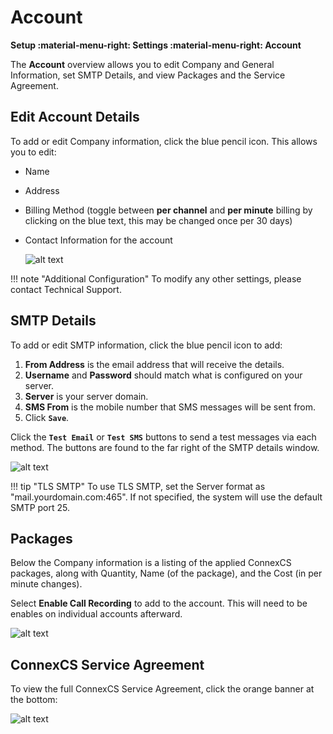 # Account

**Setup :material-menu-right: Settings :material-menu-right: Account**

The **Account** overview allows you to edit Company and General Information, set SMTP Details, and view Packages and the Service Agreement. 

## Edit Account Details
To add or edit Company information, click the blue pencil icon. This allows you to edit:

+ Name
+ Address
+ Billing Method (toggle between **per channel** and **per minute** billing by clicking on the blue text, this may be changed once per 30 days)
+ Contact Information for the account

   ![alt text][accountprofile]

!!! note "Additional Configuration"
    To modify any other settings, please contact Technical Support. 


## SMTP Details
To add or edit SMTP information, click the blue pencil icon to add: 
 
1. **From Address** is the email address that will receive the details.
2. **Username** and **Password** should match what is configured on your server. 
3. **Server** is your server domain.
4. **SMS From** is the mobile number that SMS messages will be sent from.
5. Click **`Save`**.

Click the **`Test Email`** or **`Test SMS`** buttons to send a test messages via each method. The buttons are found to the far right of the SMTP details window.

   ![alt text][smtp]

!!! tip "TLS SMTP"
    To use TLS SMTP, set the Server format as "mail.yourdomain.com:465". If not specified, the system will use the default SMTP port 25. 

## Packages
Below the Company information is a listing of the applied ConnexCS packages, along with Quantity, Name (of the package), and the Cost (in per minute changes). 

Select **Enable Call Recording** to add to the account. This will need to be enables on individual accounts afterward.

   ![alt text][call-recording]

## ConnexCS Service Agreement
To view the full ConnexCS Service Agreement, click the orange banner at the bottom:

   ![alt text][service-agreement]


[accountprofile]: /setup/img/account-profile.png "Account Profile"
[smtp]: /setup/img/smtp.png "SMTP"
[call-recording]: /setup/img/call-recording.png "Call Recording"
[service-agreement]: /setup/img/service-agreement.png "Service Agreement"

